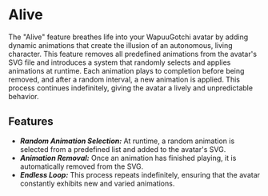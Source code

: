 # Alive

The "Alive" feature breathes life into your WapuuGotchi avatar by adding dynamic animations that create the illusion of an autonomous, living character. This feature removes all predefined animations from the avatar's SVG file and introduces a system that randomly selects and applies animations at runtime. Each animation plays to completion before being removed, and after a random interval, a new animation is applied. This process continues indefinitely, giving the avatar a lively and unpredictable behavior.

## Features

- ***Random Animation Selection:*** At runtime, a random animation is selected from a predefined list and added to the avatar's SVG.
- ***Animation Removal:*** Once an animation has finished playing, it is automatically removed from the SVG.
- ***Endless Loop:*** This process repeats indefinitely, ensuring that the avatar constantly exhibits new and varied animations.
